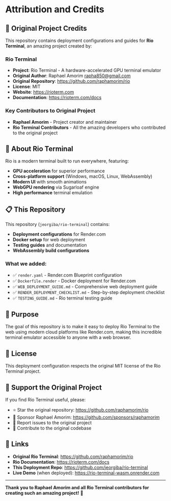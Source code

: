 # Attribution and Credits

## 🙏 Original Project Credits

This repository contains deployment configurations and guides for **Rio Terminal**, an amazing project created by:

### Rio Terminal
- **Project**: Rio Terminal - A hardware-accelerated GPU terminal emulator
- **Original Author**: Raphael Amorim <rapha850@gmail.com>
- **Original Repository**: https://github.com/raphamorim/rio
- **License**: MIT
- **Website**: https://rioterm.com
- **Documentation**: https://rioterm.com/docs

### Key Contributors to Original Project
- **Raphael Amorim** - Project creator and maintainer
- **Rio Terminal Contributors** - All the amazing developers who contributed to the original project

## 🚀 About Rio Terminal

Rio is a modern terminal built to run everywhere, featuring:
- **GPU acceleration** for superior performance
- **Cross-platform support** (Windows, macOS, Linux, WebAssembly)
- **Modern UI** with smooth animations
- **WebGPU rendering** via Sugarloaf engine
- **High performance** terminal emulation

## 📋 This Repository

This repository (`jeorgiba/rio-terminal`) contains:
- **Deployment configurations** for Render.com
- **Docker setup** for web deployment
- **Testing guides** and documentation
- **WebAssembly build configurations**

### What we added:
- ✅ `render.yaml` - Render.com Blueprint configuration
- ✅ `Dockerfile.render` - Docker deployment for Render.com
- ✅ `WEB_DEPLOYMENT_GUIDE.md` - Comprehensive web deployment guide
- ✅ `RENDER_DEPLOYMENT_CHECKLIST.md` - Step-by-step deployment checklist
- ✅ `TESTING_GUIDE.md` - Rio terminal testing guide

## 🎯 Purpose

The goal of this repository is to make it easy to deploy Rio Terminal to the web using modern cloud platforms like Render.com, making this incredible terminal emulator accessible to anyone with a web browser.

## 📜 License

This deployment configuration respects the original MIT license of the Rio Terminal project.

## 🌟 Support the Original Project

If you find Rio Terminal useful, please:
- ⭐ Star the original repository: https://github.com/raphamorim/rio
- 💖 Sponsor Raphael Amorim: https://github.com/sponsors/raphamorim
- 🐛 Report issues to the original project
- 🤝 Contribute to the original codebase

## 🔗 Links

- **Original Rio Terminal**: https://github.com/raphamorim/rio
- **Rio Documentation**: https://rioterm.com/docs
- **This Deployment Repo**: https://github.com/jeorgiba/rio-terminal
- **Live Demo** (when deployed): https://rio-terminal-wasm.onrender.com

---

**Thank you to Raphael Amorim and all Rio Terminal contributors for creating such an amazing project!** 🙏
